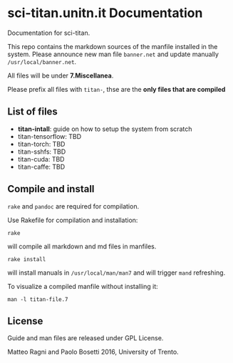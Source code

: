 # sci-titan.unitn.it Documentation

Documentation for sci-titan.

This repo contains the markdown sources of the manfile installed in the system.
Please announce new man file `banner.net` and update manually `/usr/local/banner.net`.

All files will be under **7.Miscellanea**.

Please prefix all files with `titan-`, thse are the **only files that are compiled**

## List of files

 * **titan-intall**: guide on how to setup the system from scratch
 * titan-tensorflow: TBD
 * titan-torch: TBD
 * titan-sshfs: TBD
 * titan-cuda: TBD
 * titan-caffe: TBD

## Compile and install
`rake` and `pandoc` are required for compilation.

Use Rakefile for compilation and installation:
```
rake
```
will compile all markdown and md files in manfiles.
```
rake install
```
will install manuals in `/usr/local/man/man7` and will trigger `mand` refreshing.

To visualize a compiled manfile without installing it:
```
man -l titan-file.7
```

## License

Guide and man files are released under GPL License.

Matteo Ragni and Paolo Bosetti 2016, University of Trento.
